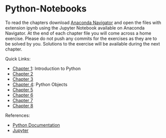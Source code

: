 # Python-Notebooks
To read the chapters download [Anaconda Navigator](https://www.anaconda.com) and open the files with extension ipynb using the Jupyter Notebook available on Anaconda Navigator.
At the end of each chapter file you will come across a home exercise. Please do not push any commits for the exercises as they are to be solved by you. Solutions to the exercise will be available during the next chapter.

Quick Links:
- [Chapter 1](https://github.com/Xaviers-Open-Source-Society/Python-Notebooks/blob/master/Chapter%201.ipynb): Introduction to Python
- [Chapter 2]()
- [Chapter 3]()
- [Chapter 4](https://github.com/Xaviers-Open-Source-Society/Python-Notebooks/blob/master/Chapter%204.ipynb): Python Objects
- [Chapter 5]()
- [Chapter 6]()
- [Chapter 7]()
- [Chapter 8]()

References:
- [Python Documentation](https://docs.python.org/3/)
- [Jupyter](http://jupyter.org/)

